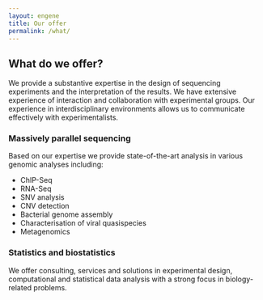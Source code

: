 ```yaml
---
layout: engene 
title: Our offer
permalink: /what/
---
```


## What do we offer?

We provide a substantive expertise in the design of sequencing experiments and
the interpretation of the results. We have extensive experience of interaction
and collaboration with experimental groups. Our experience in interdisciplinary environments allows us to communicate effectively with experimentalists.

### Massively parallel sequencing
 
Based on our expertise we provide state-of-the-art analysis in various genomic
analyses including:

- ChIP-Seq
- RNA-Seq
- SNV analysis
- CNV detection
- Bacterial genome assembly
- Characterisation of viral quasispecies
- Metagenomics

### Statistics and biostatistics

We offer consulting, services and solutions in experimental design,
computational and statistical data analysis with a strong focus in
biology-related problems.
